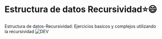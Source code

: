 # Estructura de datos Recursividad:star::smile:
Estructura de datos-Recursividad: Ejercicios basicos y complejos utilizando la recursividad 
![DEV](https://geekytheory.com/wp-content/uploads/2014/05/java-recursividad-programacion-factorial-tutorial.png)
